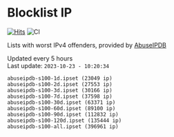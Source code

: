 # Blocklist IP

[![Hits](https://hits.seeyoufarm.com/api/count/incr/badge.svg?url=https%3A%2F%2Fgithub.com%2Fborestad%2Fblocklist-ip%2F&count_bg=%2379C83D&title_bg=%23555555&icon=&icon_color=%23E7E7E7&title=hits&edge_flat=false)](https://hits.seeyoufarm.com)  ![CI](https://img.shields.io/github/workflow/status/borestad/blocklist-ip/CI?style=flat-square)

Lists with worst IPv4 offenders, provided by [AbuseIPDB](https://www.abuseipdb.com/)

<!-- FOOTER-PLACEHOLDER -->
Updated every 5 hours<br>
Last update: `2023-10-23 - 10:20:34`
```
abuseipdb-s100-1d.ipset (23049 ip)
abuseipdb-s100-2d.ipset (27553 ip)
abuseipdb-s100-3d.ipset (30166 ip)
abuseipdb-s100-7d.ipset (37598 ip)
abuseipdb-s100-30d.ipset (63371 ip)
abuseipdb-s100-60d.ipset (89100 ip)
abuseipdb-s100-90d.ipset (112832 ip)
abuseipdb-s100-120d.ipset (135444 ip)
abuseipdb-s100-all.ipset (396961 ip)
```
